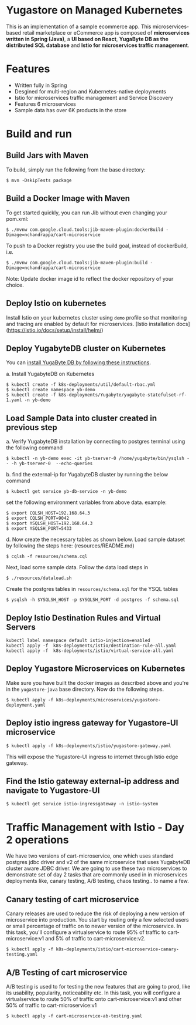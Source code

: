 # Yugastore on Managed Kubernetes

This is an implementation of a sample ecommerce app. This microservices-based retail marketplace or eCommerce app is composed of **microservices written in Spring (Java)**, a **UI based on React**, **YugaByte DB as the distributed SQL database** and **Istio for microservices traffic management**.


# Features

* Written fully in Spring
* Desgined for multi-region and Kubernetes-native deployments
* Istio for microservices traffic management and Service Discovery
* Features 6 microservices
* Sample data has over 6K products in the store


# Build and run

## Build Jars with Maven 
To build, simply run the following from the base directory:

```
$ mvn -DskipTests package
```


## Build a Docker Image with Maven

To get started quickly, you can run Jib without even changing your pom.xml:

```
$ ./mvnw com.google.cloud.tools:jib-maven-plugin:dockerBuild -Dimage=nchandrappa/cart-microservice
```

To push to a Docker registry you use the build goal, instead of dockerBuild, i.e.

```
$ ./mvnw com.google.cloud.tools:jib-maven-plugin:build -Dimage=nchandrappa/cart-microservice
```

Note: Update docker image id to reflect the docker repository of your choice.


## Deploy Istio on kubernetes

Install Istio on your kubernetes cluster using `demo` profile so that monitoring and tracing are enabled by default for microservices. [Istio installation docs] (https://istio.io/docs/setup/install/helm/) 


## Deploy YugabyteDB cluster on Kubernetes

You can [install YugaByte DB by following these instructions](https://docs.yugabyte.com/latest/quick-start/).

a. Install YugabyteDB on Kubernetes

```
$ kubectl create -f k8s-deployments/util/default-rbac.yml
$ kubectl create namespace yb-demo
$ kubectl create -f k8s-deployments/Yugabyte/yugabyte-statefulset-rf-1.yaml -n yb-demo

```

## Load Sample Data into cluster created in previous step

a. Verify YugabyteDB installation by connecting to postgres terminal using the following command

```
$ kubectl -n yb-demo exec -it yb-tserver-0 /home/yugabyte/bin/ysqlsh -- -h yb-tserver-0  --echo-queries
```

b. find the external-ip for YugabyteDB cluster by running the below command 

```
$ kubectl get service yb-db-service -n yb-demo
```

set the following environment variables from above data.  example: 

```
$ export CQLSH_HOST=192.168.64.3
$ export CQLSH_PORT=9042
$ export YSQLSH_HOST=192.168.64.3
$ export YSQLSH_PORT=5433
```

d. Now create the necessary tables as shown below. Load sample dataset by following the steps here: (resources/README.md)

```
$ cqlsh -f resources/schema.cql
```

Next, load some sample data. Follow the data load steps in 

```
$ ./resources/dataload.sh
```

Create the postgres tables in `resources/schema.sql` for the YSQL tables

```
$ ysqlsh -h $YSQLSH_HOST -p $YSQLSH_PORT -d postgres -f schema.sql
```

## Deploy Istio Destination Rules and Virtual Servers


```
kubectl label namespace default istio-injection=enabled
kubectl apply -f  k8s-deployments/istio/destination-rule-all.yaml
kubectl apply -f  k8s-deployments/istio/virtual-service-all.yaml
```


## Deploy Yugastore Microservices on Kubernetes

Make sure you have built the docker images as described above and you're in the `yugastore-java` base directory. Now do the following steps.

```
$ kubectl apply -f k8s-deployments/microservices/yugastore-deployment.yaml
```

## Deploy istio ingress gateway for Yugastore-UI microservice

```
$ kubectl apply -f k8s-deployments/istio/yugastore-gateway.yaml
```
This will expose the Yugastore-UI ingress to internet through Istio edge gateway.

## Find the Istio gateway external-ip address and navigate to Yugastore-UI

```
$ kubectl get service istio-ingressgateway -n istio-system
```

# Traffic Management with Istio - Day 2 operations

We have two versions of cart-microservice, one which uses standard postgres jdbc driver and v2 of the same microservice that uses YugabyteDB cluster aware JDBC driver. We are going to use these two microservices to demonstrate set of day 2 tasks that are commonly used in in microservices deployments like, canary testing, A/B testing, chaos testing.. to name a few.


## Canary testing of cart microservice

Canary releases are used to reduce the risk of deploying a new version of microservice into production. You start by routing only a few selected users or small percentage of traffic on to newer version of the microservice. In this task, you'll configure a virtualservice to route 95% of traffic to cart-microservice:v1 and 5% of traffic to cart-microservice:v2.

```
$ kubectl apply -f k8s-deployments/istio/cart-microservice-canary-testing.yaml
```

## A/B Testing of cart microservice

A/B testing is used to for testing the new features that are going to prod, like its usability, popularity, noticeability etc. In this task, you will configure a virtualservice to route 50% of traffic onto cart-microservice:v1 and other 50% of traffic to cart-microservice:v1

```
$ kubectl apply -f cart-microservice-ab-testing.yaml
```
